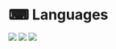 
# ⌨ Languages
  </a> 
 <img src="https://img.shields.io/badge/CODE-PYTHON-informational?style=for-the-badge&logo=python">
 <img src="https://img.shields.io/badge/CODE-HTML-orange?style=for-the-badge&logo=html5">
 <img src="https://img.shields.io/badge/CODE-CSS-darkblue?style=for-the-badge&logo=css3">
  </a> 

<!--
**Perminev/perminev** is a ✨ _special_ ✨ repository because its `README.md` (this file) appears on your GitHub profile.

Here are some ideas to get you started:

- 🔭 I’m currently working on ...
- 🌱 I’m currently learning ...
- 👯 I’m looking to collaborate on ...
- 🤔 I’m looking for help with ...
- 💬 Ask me about ...
- 📫 How to reach me: ...
- 😄 Pronouns: ...
- ⚡ Fun fact: ...
-->

